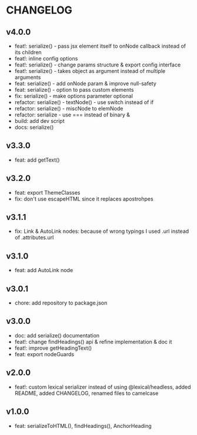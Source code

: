 # CHANGELOG

## v4.0.0
- feat!: serialize() - pass jsx element itself to onNode callback instead of its children
- feat!: inline config options
- feat!: serialize() - change params structure & export config interface
- feat!: serialize() - takes object as argument instead of multiple arguments
- feat: serialize() - add onNode param & improve null-safety
- feat: serialize() - option to pass custom elements
- fix: serialize() - make options parameter optional
- refactor: serialize() - textNode() - use switch instead of if
- refactor: serialize() - miscNode to elemNode
- refactor: serialize - use === instead of binary &
- build: add dev script
- docs: serialize()

## v3.3.0
- feat: add getText()

## v3.2.0
- feat: export ThemeClasses
- fix: don't use escapeHTML since it replaces apostrohpes

## v3.1.1
- fix: Link & AutoLink nodes: because of wrong typings I used .url instead of .attributes.url

## v3.1.0
- feat: add AutoLink node

## v3.0.1
- chore: add repository to package.json

## v3.0.0
- doc: add serialize() documentation
- feat!: change findHeadings() api & refine implementation & doc it
- feat!: improve getHeadingText()
- feat: export nodeGuards

## v2.0.0
- feat!: custom lexical serializer instead of using @lexical/headless, added README, added CHANGELOG, renamed files to camelcase

## v1.0.0
- feat: serializeToHTML(), findHeadings(), AnchorHeading